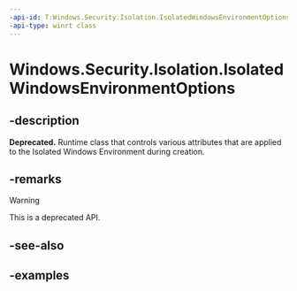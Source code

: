 ```yaml
---
-api-id: T:Windows.Security.Isolation.IsolatedWindowsEnvironmentOptions
-api-type: winrt class
---
```


<!-- Class syntax.
public class IsolatedWindowsEnvironmentOptions 
-->

# Windows.Security.Isolation.IsolatedWindowsEnvironmentOptions

## -description

**Deprecated.** Runtime class that controls various attributes that are applied to the Isolated Windows Environment during creation.

## -remarks

> [!WARNING]
> This is a deprecated API.

## -see-also

## -examples
